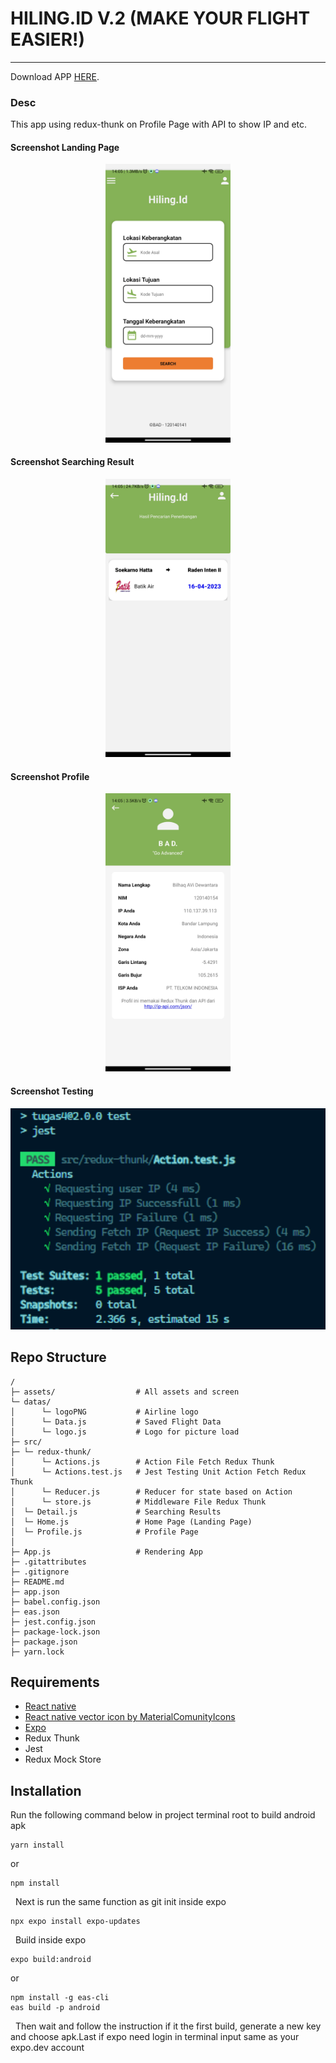 # HILING.ID V.2 (MAKE YOUR FLIGHT EASIER!)

---
Download APP <a href="https://expo.dev/artifacts/eas/fb2yJcPZWuFvRb5FeYomLo.apk">HERE</a>.
### Desc
This app using redux-thunk on Profile Page with API to show IP and etc.

#### Screenshot Landing Page
<p align="center">
    <img width="200px" src="./assets/SS_Tampilan1.jpg">
</p>

#### Screenshot Searching Result
<p align="center">
    <img width="200px" src="./assets/SS_Tampilan2.jpg">
</p>

#### Screenshot Profile
<p align="center">
    <img width="200px" src="./assets/SS_Tampilan4.jpg">
</p>

#### Screenshot Testing
<p align="center">
    <img width="540px" src="./assets/SS_test.png">
</p>

## Repo Structure
```
/
├─ assets/                  # All assets and screen
└─ datas/
│      └─ logoPNG           # Airline logo 
│      └─ Data.js           # Saved Flight Data 
│      └─ logo.js           # Logo for picture load
├─ src/
├─ └─ redux-thunk/
│      └─ Actions.js        # Action File Fetch Redux Thunk
│      └─ Actions.test.js   # Jest Testing Unit Action Fetch Redux Thunk
│      └─ Reducer.js        # Reducer for state based on Action
│      └─ store.js          # Middleware File Redux Thunk
│  └─ Detail.js             # Searching Results
│  └─ Home.js               # Home Page (Landing Page)
│  └─ Profile.js            # Profile Page
│
├─ App.js                   # Rendering App
├─ .gitattributes
├─ .gitignore
├─ README.md
├─ app.json
├─ babel.config.json
├─ eas.json
├─ jest.config.json
├─ package-lock.json
├─ package.json
├─ yarn.lock
```

## Requirements
- [React native](https://reactnative.dev/)
- [React native vector icon by MaterialComunityIcons](https://materialdesignicons.com/)
- [Expo](https://expo.dev/)
- Redux Thunk
- Jest
- Redux Mock Store


## Installation
Run the following command below in project terminal root to build android apk
```
yarn install
```
or
```
npm install
```
&nbsp;
Next is run the same function as git init inside expo
```
npx expo install expo-updates
```
&nbsp;
Build inside expo
```
expo build:android
```
or
```
npm install -g eas-cli
eas build -p android
```

&nbsp;
Then wait and follow the instruction if it the first build, generate a new key and choose apk.Last if expo need login in terminal input same as your expo.dev account
&nbsp;




